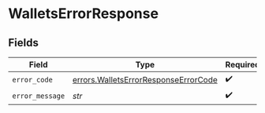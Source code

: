 # WalletsErrorResponse


## Fields

| Field                                                                                        | Type                                                                                         | Required                                                                                     | Description                                                                                  |
| -------------------------------------------------------------------------------------------- | -------------------------------------------------------------------------------------------- | -------------------------------------------------------------------------------------------- | -------------------------------------------------------------------------------------------- |
| `error_code`                                                                                 | [errors.WalletsErrorResponseErrorCode](../../models/errors/walletserrorresponseerrorcode.md) | :heavy_check_mark:                                                                           | N/A                                                                                          |
| `error_message`                                                                              | *str*                                                                                        | :heavy_check_mark:                                                                           | N/A                                                                                          |